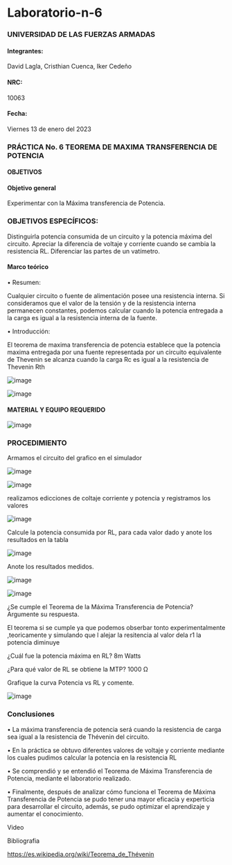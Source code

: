 # Laboratorio-n-6
### UNIVERSIDAD DE LAS FUERZAS ARMADAS 

#### Integrantes:

David Lagla, Cristhian Cuenca, Iker Cedeño
 
#### NRC:

10063

#### Fecha:

Viernes 13 de enero del 2023

### PRÁCTICA No. 6 TEOREMA DE MAXIMA TRANSFERENCIA DE POTENCIA 

#### OBJETIVOS 

#### Objetivo general

Experimentar con la Máxima transferencia de Potencia.

### OBJETIVOS ESPECÍFICOS:

Distinguirla potencia consumida de un circuito y la potencia máxima del circuito.
Apreciar la diferencia de voltaje y corriente cuando se cambia la resistencia RL.
Diferenciar las partes de un vatímetro.

#### Marco teórico

•	Resumen:

Cualquier circuito o fuente de alimentación posee una resistencia interna. Si consideramos que el valor de la tensión y de la resistencia interna permanecen constantes, podemos calcular cuando la potencia entregada a la carga es igual a la resistencia interna de la fuente.

•	Introducción:

El teorema de maxima transferencia de potencia establece que la potencia maxima entregada por una fuente representada por un circuito equivalente de Thevenin se alcanza cuando la carga Rc es igual a la resistencia de Thevenin Rth

![image](https://user-images.githubusercontent.com/117695777/212234546-d9be9c60-148e-415d-84f4-b455be02dbf6.png)

![image](https://user-images.githubusercontent.com/117695777/212234804-b7f589ec-2088-45ea-8eff-f174602f2751.png)

#### MATERIAL Y EQUIPO REQUERIDO

![image](https://user-images.githubusercontent.com/117695777/212234897-197c0551-db22-4ead-bd15-aa3caa2c05a6.png)

### PROCEDIMIENTO
 Armamos el circuito del grafico en el simulador
 
 ![image](https://user-images.githubusercontent.com/116814386/212314860-32a154fb-9444-4d50-a5af-8f0671c28681.png)

![image](https://user-images.githubusercontent.com/116814386/212314927-ab79e496-3aff-4162-bf62-947fdab0b918.png)

realizamos edicciones de coltaje corriente y potencia y registramos los valores

![image](https://user-images.githubusercontent.com/116814386/212315045-d2c7fc55-86dd-40a8-bfdb-0ee8abae710c.png)

Calcule la potencia consumida por RL, para cada valor dado y anote los resultados en la tabla 

![image](https://user-images.githubusercontent.com/116814386/212315147-1ad703b4-105f-40e7-8c19-16b41b7db0d0.png)

Anote los resultados medidos.

![image](https://user-images.githubusercontent.com/116814386/212315232-e60cb2a8-2575-4bd3-95e7-8446112587e9.png)

![image](https://user-images.githubusercontent.com/116814386/212315282-275412b0-24ab-435f-a9d8-a9c8948b32ec.png)


¿Se cumple el Teorema de la Máxima Transferencia de Potencia? Argumente su respuesta.

El teorema si se cumple ya que podemos obserbar tonto experimentalmente ,teoricamente y simulando que l alejar la resitencia al valor dela r1 la potencia diminuye 

 ¿Cuál fue la potencia máxima en RL? 8m Watts
 
¿Para qué valor de RL se obtiene la MTP? 1000 Ω

 Grafique la curva Potencia vs RL y comente.

![image](https://user-images.githubusercontent.com/116814386/212316749-2a2d9257-90ff-4fc2-b6be-fa65a8d1870e.png)


### Conclusiones

•	La máxima transferencia de potencia será cuando la resistencia de carga sea igual a la resistencia de Thévenin del circuito.

•	En la práctica se obtuvo diferentes valores de voltaje y corriente mediante los cuales pudimos calcular la potencia en la resistencia RL

•	Se comprendió y se entendió el Teorema de Máxima Transferencia de Potencia, mediante el laboratorio realizado.

•	Finalmente, después de analizar cómo funciona el Teorema de Máxima Transferencia de Potencia se pudo tener una mayor eficacia y experticia para desarrollar el circuito, además, se pudo optimizar el aprendizaje y aumentar el conocimiento.

Video 



Bibliografia

https://es.wikipedia.org/wiki/Teorema_de_Thévenin
